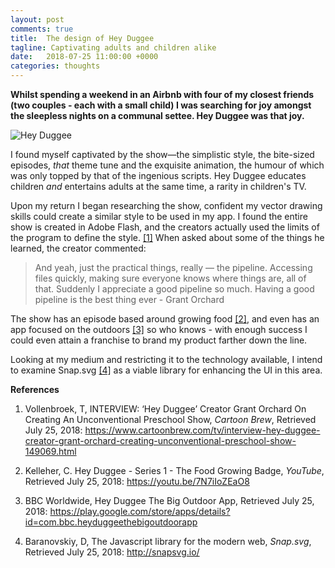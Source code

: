 ```yaml
---
layout: post
comments: true
title:  The design of Hey Duggee
tagline: Captivating adults and children alike
date:   2018-07-25 11:00:00 +0000
categories: thoughts
---
```


**Whilst spending a weekend in an Airbnb with four of my closest friends (two couples - each with a small child) I was searching for joy amongst the sleepless nights on a communal settee. Hey Duggee was that joy.**

![Hey Duggee](media/hey-duggee.jpg)

I found myself captivated by the show&mdash;the simplistic style, the bite-sized episodes, *that* theme tune and the exquisite animation, the humour of which was only topped by that of the ingenious scripts. Hey Duggee educates children *and* entertains adults at the same time, a rarity in children's TV.

Upon my return I began researching the show, confident my vector drawing skills could create a similar style to be used in my app. I found the entire show is created in Adobe Flash, and the creators actually used the limits of the program to define the style. [[1]](#ref) When asked about some of the things he learned, the creator commented:

> And yeah, just the practical things, really — the pipeline. Accessing files quickly, making sure everyone knows where things are, all of that. Suddenly I appreciate a good pipeline so much. Having a good pipeline is the best thing ever - Grant Orchard

The show has an episode based around growing food [[2]](#ref), and even has an app focused on the outdoors [[3]](#ref) so who knows - with enough success I could even attain a franchise to brand my product farther down the line.

Looking at my medium and restricting it to the technology available, I intend to examine Snap.svg [[4]](#ref) as a viable library for enhancing the UI in this area.


<span id="ref"></span>
**References**
1. Vollenbroek, T, INTERVIEW: ‘Hey Duggee’ Creator Grant Orchard On Creating An Unconventional Preschool Show, *Cartoon Brew*, Retrieved July 25, 2018: https://www.cartoonbrew.com/tv/interview-hey-duggee-creator-grant-orchard-creating-unconventional-preschool-show-149069.html

2. Kelleher, C. Hey Duggee - Series 1 - The Food Growing Badge, *YouTube*, Retrieved July 25, 2018: https://youtu.be/7N7iIoZEaO8

3. BBC Worldwide, Hey Duggee The Big Outdoor App, Retrieved July 25, 2018: https://play.google.com/store/apps/details?id=com.bbc.heyduggeethebigoutdoorapp

4. Baranovskiy, D, The Javascript library for the modern web, *Snap.svg*, Retrieved July 25, 2018: http://snapsvg.io/
